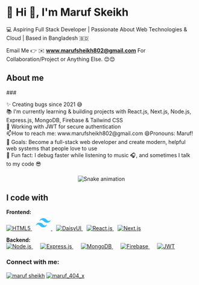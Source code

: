 # 💫 Hi 👋, I'm Maruf Skeikh
💻 Aspiring Full Stack Developer | Passionate About Web Technologies & Cloud | Based in Bangladesh 🇧🇩

Email Me 👉 ✉️ **www.marufsheikh802@gmail.com** For Collaboration/Project or Anything Else. 😊😊

###

<h2 align="left">About me</h2>
###

<p align="left">
✨ Creating bugs since 2021 😅 <br>
📚 I'm currently learning & building projects with React.js, Next.js, Node.js, Express.js, MongoDB, Firebase & Tailwind CSS <br>
🔐 Working with JWT for secure authentication <br>
📫How to reach me: www.marufsheikh802@gmail.com
😄Pronouns: Maruf!
🎯 Goals: Become a full-stack web developer and create modern, helpful web systems that people love to use <br>
🎲 Fun fact: I debug faster while listening to music 🎧, and sometimes I talk to my code 😎
</p>

###
<!-- Snake Game Repo View -->
<div align="center">
  <img src="https://profile-readme-generator.com/assets/snake.svg" alt="Snake animation" />
</div>



<h2 align="left">I code with</h2>

<p align="left">
  <!-- Frontend -->
  <strong>Frontend:</strong><br>
  <a href="https://www.w3.org/html/" target="_blank" rel="noreferrer" style="margin-right:10px;">
    <img src="https://cdn.jsdelivr.net/gh/devicons/devicon/icons/html5/html5-original.svg" alt="HTML5" width="40" height="40"/>
  </a>
  <a href="https://tailwindcss.com/" target="_blank" rel="noreferrer" style="margin-right:10px;">
    <img src="https://raw.githubusercontent.com/devicons/devicon/master/icons/tailwindcss/tailwindcss-original.svg" alt="Tailwind CSS" width="40" height="40"/>
  </a>
  <a href="https://daisyui.com/" target="_blank" rel="noreferrer" style="margin-right:10px;">
    <img src="https://raw.githubusercontent.com/saadeghi/daisyui/main/assets/daisyui-logo.svg" alt="DaisyUI" width="40" height="40"/>
  </a>
  <a href="https://reactjs.org/" target="_blank" rel="noreferrer" style="margin-right:10px;">
    <img src="https://cdn.jsdelivr.net/gh/devicons/devicon/icons/react/react-original.svg" alt="React.js" width="40" height="40"/>
  </a>
  <a href="https://nextjs.org/" target="_blank" rel="noreferrer" style="margin-right:10px;">
    <img src="https://cdn.jsdelivr.net/gh/devicons/devicon/icons/nextjs/nextjs-original.svg" alt="Next.js" width="40" height="40"/>
  </a>
</p>

<p align="left">
  <!-- Backend -->
  <strong>Backend:</strong><br>
  <a href="https://nodejs.org/" target="_blank" rel="noreferrer" style="margin-right:20px;">
    <img src="https://cdn.jsdelivr.net/gh/devicons/devicon/icons/nodejs/nodejs-original.svg" alt="Node.js" width="40" height="40"/>
  </a>
  <a href="https://expressjs.com/" target="_blank" rel="noreferrer" style="margin-right:20px;">
    <img src="https://cdn.jsdelivr.net/gh/devicons/devicon/icons/express/express-original.svg" alt="Express.js" width="40" height="40"/>
  </a>
  <a href="https://www.mongodb.com/" target="_blank" rel="noreferrer" style="margin-right:20px;">
    <img src="https://cdn.jsdelivr.net/gh/devicons/devicon/icons/mongodb/mongodb-original.svg" alt="MongoDB" width="40" height="40"/>
  </a>
  <a href="https://firebase.google.com/" target="_blank" rel="noreferrer" style="margin-right:20px;">
    <img src="https://cdn.jsdelivr.net/gh/devicons/devicon/icons/firebase/firebase-plain.svg" alt="Firebase" width="40" height="40"/>
  </a>
 <a href="https://jwt.io/" target="_blank" rel="noreferrer" style="margin-right:20px;">
    <img src="https://raw.githubusercontent.com/edent/SuperTinyIcons/master/images/svg/jwt.svg" alt="JWT" width="40" height="40"/>
  </a>
</p>

###

###


###
<h3 align="left">Connect with me:</h3>
<p align="left">
<a href="https://linkedin.com/in/maruf sheikh" target="blank"><img align="center" src="https://raw.githubusercontent.com/rahuldkjain/github-profile-readme-generator/master/src/images/icons/Social/linked-in-alt.svg" alt="maruf sheikh" height="30" width="40" /></a>
<a href="https://instagram.com/maruf_404_x" target="blank"><img align="center" src="https://raw.githubusercontent.com/rahuldkjain/github-profile-readme-generator/master/src/images/icons/Social/instagram.svg" alt="maruf_404_x" height="30" width="40" /></a>
</p>





